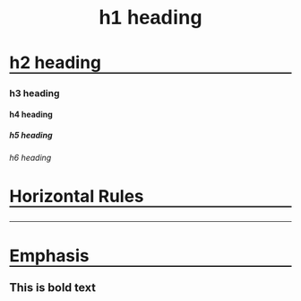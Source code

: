 # h1 heading
## h2 heading
### h3 heading
#### h4 heading
##### h5 heading
###### h6 heading


## Horizontal Rules

___


## Emphasis

**This is bold text**

<!DOCTYPE html>
<html lang="en">
<head>
    <meta charset="UTF-8">
    <meta name="viewport" content="width=device-width, initial-scale=1.0">
    <title>Welcome to Hong Kong</title>
    <style>
        .flex-container {
            display: flex; 
            justify-content: center; 
            align-items: center; 
            text-align: left; 
        }

        .text-image-container {
            display: flex;
            align-items: center;
            justify-content: center;
            gap: 20px;
        }

        .image-container img {
            max-width: 600px;
            height: auto;
            display: block;
        }

        .text-container {
            max-width: 100%;
        }

        @keyframes grow {
            0% { background-size: 100%; }
            50% { background-size: 110%; }
            100% { background-size: 100%; }
        }
        
        .parallax {
            background-image: url('https://mediaoffice.ae/-/media/group/the-gdmo/the-emirate-of-dubai/emirate-of-dubai-banner/dubai_shutterstock_697481659/dubaipage/dubai22/shutterstock_413449069/test12/final111.jpg');
            min-height: 500px;
            background-attachment: fixed;
            background-position: center;
            background-repeat: no-repeat;
            background-size: cover;
        }

        .content {
            padding: 50px;
            width: 80%;
            color: black;
         
        }

        h1 {
            font-family: Verdana, Geneva, Tahoma, sans-serif;
            text-align: center;
            font-size: 35px;
        }

        p {
            font-family: 'Segoe UI', Tahoma, Geneva, Verdana, sans-serif;
            font-size: 20px;
          
        }

        h2 {
            border-bottom: 2pt solid rgb(0, 0, 0);
            font-family: 'Segoe UI', Tahoma, Geneva, Verdana, sans-serif;
            font-size: 30px;
            
        }

        footer {
            text-align: center;
            background-color: #c6f4ffc5;
            padding: 10px;
            position: relative;
        }

        .video-container {
            position: relative;
            padding-bottom: 56.25%; 
            height: 0;
            overflow: hidden;
        }

        .video-container iframe {
            position: absolute;
            top: 0;
            left: 0;
            width: 100%;
            height: 100%;
        }
    </style>
</head>
<body>
    <div class="parallax" aria-hidden="true"></div>

    <main class="content">
        <h1>Welcome to Dubai</h1>

        <section>
            <h2>About Dubai</h2>
            <p>Where is Hong Kong? Hong Kong is located on the southern coast of China and includes Hong Kong Island, Lantau Island, the Kowloon Peninsula, and the New Territories.</p>
            <p>Have you ever been to Hong Kong? Hong Kong is an amazing city, and beyond shopping and dining, there is so much to explore. Bustling markets, historic temples, tranquil walking trails, and the most breathtaking views of Victoria Harbour. Travellers can have an unforgettable trip in Hong Kong. Come on, let me show you how to enjoy traveling in Hong Kong!</p>
        </section>

        <section>
            <h2>Explore Dubai</h2>
            <div class="text-image-container">
                <div class="image-container">
                    <img src="https://www.journeyera.com/wp-content/uploads/2019/12/dragons-back-hike-hong-kong-0430.jpg" alt="Dragon's Back hiking trail">
                </div>
                <div class="text-container">
                    <p>Nature and hiking&#128507;:</p>
                    <p>Hong Kong is famous for its beautiful natural scenery. Dragon's Back, Thousand Island Lake, and Tai Mo Shan are some of my favorite hiking trails. Not only are they beautiful and relaxing, but they are also conveniently located within 30 minutes by public transport.</p>
                </div>
            </div>
        </section>

        <section>
            <div class="flex-container"> 
                <div class="text-container">
                    <p>Theme parks&#127906;:</p>
                    <p>If you are looking for something fun and exciting to do with your children, theme parks such as Disneyland and Ocean Park would be a good choice, each offering a unique mix of entertainment and attractions.</p>
               
                </div>
                <div class="image-container">
                    <img src="https://media.oceanpark.com.hk/files/s3fs-public/flySwimg.jpg" alt="Ocean Park">
                </div>
            </div>
        </section>

        <section>
            <div class="text-image-container">
                <div class="image-container">
                    <img src="https://images.unsplash.com/photo-1623747912232-a5ba7a3db7de?q=80&w=3240&auto=format&fit=crop&ixlib=rb-4.0.3&ixid=M3wxMjA3fDB8MHxwaG90by1wYWdlfHx8fGVufDB8fHx8fA%3D%3D" alt="Street food" >
                </div>
                <div class="text-container">
                    <p>Local street food&#127841;:</p>
                    <p>Don't just go to fine dining restaurants. You have to try the most typical street food like egg waffles, fish balls, and bubble tea!</p>
                </div>
            </div>
        </section>

        <section>
            <div class="flex-container"> 
                <div class="text-container">
                    <p>The night view&#127753;:</p>
                    <p>To enjoy Hong Kong's iconic night view, Victoria Harbour and the Peak are good places to go. A stroll along the harbour with its most famous landmark and a dinner on the Peak with the city at night will make your trip unforgettable.</p>
                </div>
                <div class="image-container">
                    <img src="https://images.unsplash.com/photo-1577871598838-a543ee47cd79?q=80&w=3866&auto=format&fit=crop&ixlib=rb-4.0.3&ixid=M3wxMjA3fDB8MHxwaG90by1wYWdlfHx8fGVufDB8fHx8fA%3D%3D" alt="Night view of Hong Kong">
                </div>
            </div>
        </section>

        <section>
            <h2>Have a flash visit with Henry Golding now&#128747;</h2>
            <div class="video-container">
                <iframe src="https://www.youtube.com/watch?v=9Ey5vCCPo08" title="YouTube video player" frameborder="0" allow="accelerometer; autoplay; clipboard-write; encrypted-media; gyroscope; picture-in-picture; web-share" allowfullscreen></iframe>
            </div>
        </section>

        <section>
            <h2>Additional Information</h2>
            <p><a href="https://www.accuweather.com/en/hk/hong-kong/1123655/weather-today/1123655">Check out the weather in HK</a></p>
            <p><a href="https://www.xe.com/currencyconverter/convert/?Amount=1&From=AUD&To=HKD">Check the exchange rate</a></p>
            <p><a href="https://au.trip.com/">Check the flights</a></p>
        </section>
    </main>

    <footer>
        <p>&copy; 2025 Kenneth Pinto s8166982</p>
        <p>Contact me <a href="https://www.linkedin.com/in/ken-pinto/">here</a>.</p>
    </footer>
</body>
</html>
